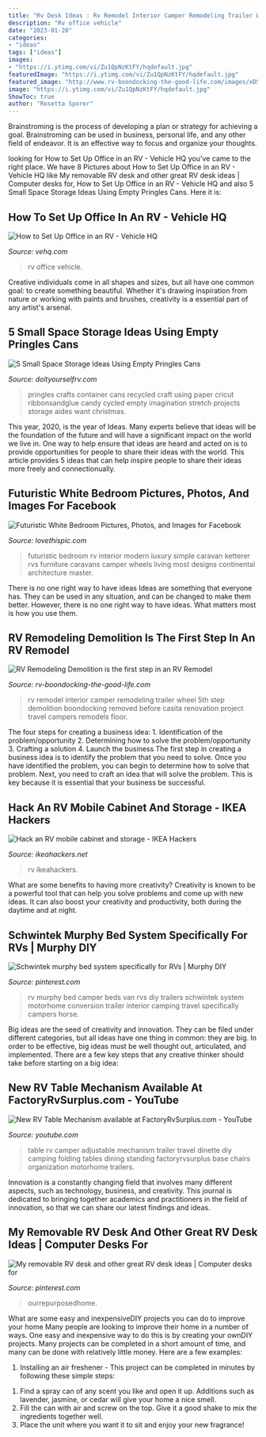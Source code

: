 ```yaml
---
title: "Rv Desk Ideas : Rv Remodel Interior Camper Remodeling Trailer Wheel 5th Step Demolition Boondocking Removed Before Casita Renovation Project Travel Campers Remodels Floor"
description: "Rv office vehicle"
date: "2023-01-20"
categories:
- "ideas"
tags: ["ideas"]
images:
- "https://i.ytimg.com/vi/Zu1QpNzKtFY/hqdefault.jpg"
featuredImage: "https://i.ytimg.com/vi/Zu1QpNzKtFY/hqdefault.jpg"
featured_image: "http://www.rv-boondocking-the-good-life.com/images/xDSCN5728-3.jpg.pagespeed.ic.1BIjU_utdW.jpg"
image: "https://i.ytimg.com/vi/Zu1QpNzKtFY/hqdefault.jpg"
ShowToc: true
author: "Rosetta Sporer"
---
```



Brainstroming is the process of developing a plan or strategy for achieving a goal. Brainstroming can be used in business, personal life, and any other field of endeavor. It is an effective way to focus and organize your thoughts.

	

		
looking for How to Set Up Office in an RV - Vehicle HQ you've came to the right place. We have 8 Pictures about How to Set Up Office in an RV - Vehicle HQ like My removable RV desk and other great RV desk ideas | Computer desks for, How to Set Up Office in an RV - Vehicle HQ and also 5 Small Space Storage Ideas Using Empty Pringles Cans. Here it is:
		
    
## How To Set Up Office In An RV - Vehicle HQ

<img loading=lazy src="https://vehq.com/wp-content/uploads/2018/10/FEATURED-How-to-Set-Up-Office-in-an-RV.jpg" onerror="this.onerror=null;this.src='https://tse2.mm.bing.net/th?id=OIP.F5Ql1eoebLMD_ANnRgwZXAHaE8&amp;pid=15.1';" alt="How to Set Up Office in an RV - Vehicle HQ">

_Source: vehq.com_

>rv office vehicle. 

	

Creative individuals come in all shapes and sizes, but all have one common goal: to create something beautiful. Whether it's drawing inspiration from nature or working with paints and brushes, creativity is a essential part of any artist's arsenal.

    
## 5 Small Space Storage Ideas Using Empty Pringles Cans

<img loading=lazy src="http://www.doityourselfrv.com/wp-content/uploads/2015/04/Candy-Can.jpg" onerror="this.onerror=null;this.src='https://tse2.mm.bing.net/th?id=OIP.vjkj1s1QzgAXNsgJIMSCDgHaKh&amp;pid=15.1';" alt="5 Small Space Storage Ideas Using Empty Pringles Cans">

_Source: doityourselfrv.com_

>pringles crafts container cans recycled craft using paper cricut ribbonsandglue candy cycled empty imagination stretch projects storage aides want christmas. 

	

This year, 2020, is the year of Ideas. Many experts believe that ideas will be the foundation of the future and will have a significant impact on the world we live in. One way to help ensure that ideas are heard and acted on is to provide opportunities for people to share their ideas with the world. This article provides 5 ideas that can help inspire people to share their ideas more freely and connectionually.

    
## Futuristic White Bedroom Pictures, Photos, And Images For Facebook

<img loading=lazy src="http://www.lovethispic.com/uploaded_images/30230-Futuristic-White-Bedroom.jpg" onerror="this.onerror=null;this.src='https://tse4.mm.bing.net/th?id=OIP.h_JT4JydArwgYOcy_4KR9AHaE8&amp;pid=15.1';" alt="Futuristic White Bedroom Pictures, Photos, and Images for Facebook">

_Source: lovethispic.com_

>futuristic bedroom rv interior modern luxury simple caravan ketterer rvs furniture caravans camper wheels living most designs continental architecture master. 

	

There is no one right way to have ideas
Ideas are something that everyone has. They can be used in any situation, and can be changed to make them better. However, there is no one right way to have ideas. What matters most is how you use them.

    
## RV Remodeling Demolition Is The First Step In An RV Remodel

<img loading=lazy src="http://www.rv-boondocking-the-good-life.com/images/xDSCN5728-3.jpg.pagespeed.ic.1BIjU_utdW.jpg" onerror="this.onerror=null;this.src='https://tse2.mm.bing.net/th?id=OIP.s6xZWC3UEPuWNBlnXCQgRQHaFj&amp;pid=15.1';" alt="RV Remodeling Demolition is the first step in an RV Remodel">

_Source: rv-boondocking-the-good-life.com_

>rv remodel interior camper remodeling trailer wheel 5th step demolition boondocking removed before casita renovation project travel campers remodels floor. 

	

The four steps for creating a business idea: 1. Identification of the problem/opportunity 2. Determining how to solve the problem/opportunity 3. Crafting a solution 4. Launch the business
The first step in creating a business idea is to identify the problem that you need to solve. Once you have identified the problem, you can begin to determine how to solve that problem. Next, you need to craft an idea that will solve the problem. This is key because it is essential that your business be successful.

    
## Hack An RV Mobile Cabinet And Storage - IKEA Hackers

<img loading=lazy src="https://i2.wp.com/ikeahackers.net/wp-content/uploads/2016/11/RV-Ikea-hack.jpg" onerror="this.onerror=null;this.src='https://tse2.mm.bing.net/th?id=OIP.JWy1qex3ylMQC5jWTOlDggHaJ4&amp;pid=15.1';" alt="Hack an RV mobile cabinet and storage - IKEA Hackers">

_Source: ikeahackers.net_

>rv ikeahackers. 

	

What are some benefits to having more creativity?
Creativity is known to be a powerful tool that can help you solve problems and come up with new ideas. It can also boost your creativity and productivity, both during the daytime and at night.

    
## Schwintek Murphy Bed System Specifically For RVs | Murphy DIY

<img loading=lazy src="https://i.pinimg.com/736x/3b/bb/22/3bbb227b3c23ea37ffe419535330d639--murphy-bed-rv.jpg" onerror="this.onerror=null;this.src='https://tse1.mm.bing.net/th?id=OIP.1lb3t506UYtGXqZIv3dypgAAAA&amp;pid=15.1';" alt="Schwintek murphy bed system specifically for RVs | Murphy DIY">

_Source: pinterest.com_

>rv murphy bed camper beds van rvs diy trailers schwintek system motorhome conversion trailer interior camping travel specifically campers horse. 

	

Big ideas are the seed of creativity and innovation. They can be filed under different categories, but all ideas have one thing in common: they are big. In order to be effective, big ideas must be well thought out, articulated, and implemented. There are a few key steps that any creative thinker should take before starting on a big idea: 

    
## New RV Table Mechanism Available At FactoryRvSurplus.com - YouTube

<img loading=lazy src="https://i.ytimg.com/vi/Zu1QpNzKtFY/hqdefault.jpg" onerror="this.onerror=null;this.src='https://tse3.mm.bing.net/th?id=OIP.hzxHJrEAVgDyHVOshunZbwHaFj&amp;pid=15.1';" alt="New RV Table Mechanism available at FactoryRvSurplus.com - YouTube">

_Source: youtube.com_

>table rv camper adjustable mechanism trailer travel dinette diy camping folding tables dining standing factoryrvsurplus base chairs organization motorhome trailers. 

	

Innovation is a constantly changing field that involves many different aspects, such as technology, business, and creativity. This journal is dedicated to bringing together academics and practitioners in the field of innovation, so that we can share our latest findings and ideas.

    
## My Removable RV Desk And Other Great RV Desk Ideas | Computer Desks For

<img loading=lazy src="https://i.pinimg.com/originals/46/f8/91/46f891509960802e63365c0453ea6816.jpg" onerror="this.onerror=null;this.src='https://tse1.mm.bing.net/th?id=OIP.0HsW3BDvY2GfWhYQHI_SMQHaJ4&amp;pid=15.1';" alt="My removable RV desk and other great RV desk ideas | Computer desks for">

_Source: pinterest.com_

>ourrepurposedhome. 

	

What are some easy and inexpensiveDIY projects you can do to improve your home
Many people are looking to improve their home in a number of ways. One easy and inexpensive way to do this is by creating your ownDIY projects. Many projects can be completed in a short amount of time, and many can be done with relatively little money. Here are a few examples: 
1. Installing an air freshener - This project can be completed in minutes by following these simple steps: 

1) Find a spray can of any scent you like and open it up. Additions such as lavender, jasmine, or cedar will give your home a nice smell. 
2) Fill the can with air and screw on the top. Give it a good shake to mix the ingredients together well. 
3) Place the unit where you want it to sit and enjoy your new fragrance!

